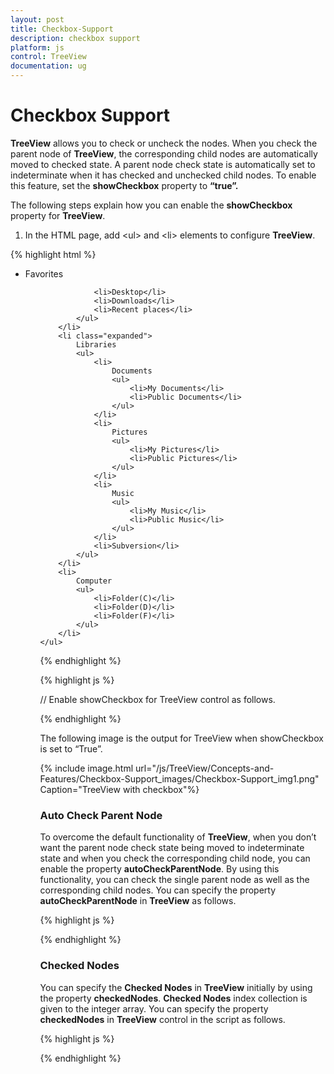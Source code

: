 ```yaml
---
layout: post
title: Checkbox-Support
description: checkbox support
platform: js
control: TreeView
documentation: ug
---
```


# Checkbox Support

**TreeView** allows you to check or uncheck the nodes. When you check the parent node of **TreeView**, the corresponding child nodes are automatically moved to checked state. A parent node check state is automatically set to indeterminate when it has checked and unchecked child nodes. To enable this feature, set the **showCheckbox** property to **“true”.**

The following steps explain how you can enable the **showCheckbox** property for **TreeView**.

1. In the HTML page, add &lt;ul&gt; and &lt;li&gt; elements to configure **TreeView**.

{% highlight html %}



<ul id="treeView">
        <li class="expanded">
            Favorites
            <ul>

                <li>Desktop</li>
                <li>Downloads</li>
                <li>Recent places</li>
            </ul>
        </li>
        <li class="expanded">
            Libraries
            <ul>
                <li>
                    Documents
                    <ul>
                        <li>My Documents</li>
                        <li>Public Documents</li>
                    </ul>
                </li>
                <li>
                    Pictures
                    <ul>
                        <li>My Pictures</li>
                        <li>Public Pictures</li>
                    </ul>
                </li>
                <li>
                    Music
                    <ul>
                        <li>My Music</li>
                        <li>Public Music</li>
                    </ul>
                </li>
                <li>Subversion</li>
            </ul>
        </li>
        <li>
            Computer
            <ul>
                <li>Folder(C)</li>
                <li>Folder(D)</li>
                <li>Folder(F)</li>
            </ul>
        </li>
    </ul>

{% endhighlight %}

{% highlight js %}



// Enable showCheckbox for TreeView control as follows.
<script type="text/javascript">
    $("#treeView").ejTreeView({showCheckbox: true });
</script>

{% endhighlight %}


The following image is the output for TreeView when showCheckbox is set to “True”.

{% include image.html url="/js/TreeView/Concepts-and-Features/Checkbox-Support_images/Checkbox-Support_img1.png" Caption="TreeView with checkbox"%}

### Auto Check Parent Node

To overcome the default functionality of **TreeView**, when you don’t want the parent node check state being moved to indeterminate state and when you check the corresponding child node, you can enable the property **autoCheckParentNode**. By using this functionality, you can check the single parent node as well as the corresponding child nodes. You can specify the property **autoCheckParentNode** in **TreeView** as follows.

{% highlight js %}


<script type="text/javascript">
    $("#treeView").ejTreeView({ autoCheckParentNode: false,showCheckbox: true});
</script>

{% endhighlight %}

### Checked Nodes

You can specify the **Checked Nodes** in **TreeView** initially by using the property **checkedNodes**. **Checked Nodes** index collection is given to the integer array. You can specify the property **checkedNodes** in **TreeView** control in the script as follows.

{% highlight js %}


<script type="text/javascript">
    $("#treeView").ejTreeView({ showCheckbox: true, checkedNodes: [1, 2] });
</script>

{% endhighlight %}



